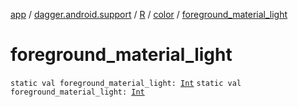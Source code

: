 [app](../../../index.md) / [dagger.android.support](../../index.md) / [R](../index.md) / [color](index.md) / [foreground_material_light](./foreground_material_light.md)

# foreground_material_light

`static val foreground_material_light: `[`Int`](https://kotlinlang.org/api/latest/jvm/stdlib/kotlin/-int/index.html)
`static val foreground_material_light: `[`Int`](https://kotlinlang.org/api/latest/jvm/stdlib/kotlin/-int/index.html)